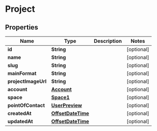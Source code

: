 

# Project

## Properties

Name | Type | Description | Notes
------------ | ------------- | ------------- | -------------
**id** | **String** |  |  [optional]
**name** | **String** |  |  [optional]
**slug** | **String** |  |  [optional]
**mainFormat** | **String** |  |  [optional]
**projectImageUrl** | **String** |  |  [optional]
**account** | [**Account**](Account.md) |  |  [optional]
**space** | [**Space1**](Space1.md) |  |  [optional]
**pointOfContact** | [**UserPreview**](UserPreview.md) |  |  [optional]
**createdAt** | [**OffsetDateTime**](OffsetDateTime.md) |  |  [optional]
**updatedAt** | [**OffsetDateTime**](OffsetDateTime.md) |  |  [optional]



